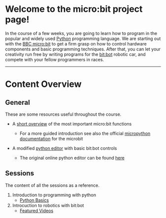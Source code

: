 # Welcome to the micro:bit project page!

In the course of a few weeks, you are going to learn how to program in the
popular and widely used [Python](https://www.python.org/) programming language.
We are starting out with the [BBC micro:bit](https://microbit.org/) to get a
firm grasp on how to control hardware components and basic programming
techniques. After that, you can let your creativity run free by writing
programs for the [bit:bot](https://4tronix.co.uk/blog/?p=1490) robotic car,
and compete with your fellow programmers in races.

* * *

# [](#conent-overview)Content Overview

## [](#general)General
These are some resources useful throughout the course.

- A [short overview](cheat-sheet) of the most important micro:bit functions
    - For a more guided introduction see also the official
    [micropython documentation](https://microbit-micropython.readthedocs.io)
    for the microbit

- A modified [python editor](/editor/editor.html) with basic bit:bot controls
    - The original online python editor can be found [here](http://python.microbit.org/editor.html)

## [](#sessions)Sessions
The content of all the sessions as a reference.

1. Introduction to programming with python
    - [Python Basics](session_1/python-basics)
2. Introcuction to robotics with bit:bot
    - [Featured Videos](session_2/featured-videos)
